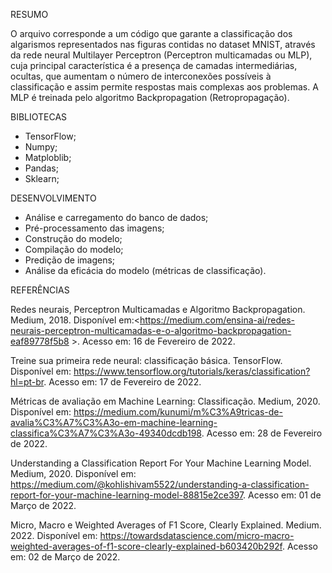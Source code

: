 RESUMO

O arquivo corresponde a um código que garante a classificação dos algarismos representados nas figuras contidas no dataset MNIST, através da rede neural Multilayer Perceptron (Perceptron multicamadas ou MLP), cuja principal característica é a presença de camadas intermediárias, ocultas, que aumentam o número de interconexões possíveis à classificação e assim permite respostas mais complexas aos problemas. A MLP é treinada pelo algoritmo Backpropagation (Retropropagação). 

BIBLIOTECAS

- TensorFlow;
- Numpy;
- Matploblib;
- Pandas;
- Sklearn;

DESENVOLVIMENTO

- Análise e carregamento do banco de dados;
- Pré-processamento das imagens;
- Construção do modelo;
- Compilação do modelo;
- Predição de imagens;
- Análise da eficácia do modelo (métricas de classificação).

REFERÊNCIAS

Redes neurais, Perceptron Multicamadas e Algoritmo Backpropagation. Medium, 2018. Disponível em:<https://medium.com/ensina-ai/redes-neurais-perceptron-multicamadas-e-o-algoritmo-backpropagation-eaf89778f5b8 >. Acesso em: 16 de Fevereiro de 2022.

Treine sua primeira rede neural: classificação básica. TensorFlow. Disponível em: <https://www.tensorflow.org/tutorials/keras/classification?hl=pt-br>. Acesso em: 17 de Fevereiro de 2022.

Métricas de avaliação em Machine Learning: Classificação. Medium, 2020. Disponível em: <https://medium.com/kunumi/m%C3%A9tricas-de-avalia%C3%A7%C3%A3o-em-machine-learning-classifica%C3%A7%C3%A3o-49340dcdb198>. Acesso em: 28 de Fevereiro de 2022.

Understanding a Classification Report For Your Machine Learning Model. Medium, 2020. Disponível em: <https://medium.com/@kohlishivam5522/understanding-a-classification-report-for-your-machine-learning-model-88815e2ce397>. Acesso em: 01 de Março de 2022.

Micro, Macro e Weighted Averages of F1 Score, Clearly Explained. Medium. 2022. Disponível em: <https://towardsdatascience.com/micro-macro-weighted-averages-of-f1-score-clearly-explained-b603420b292f>. Acesso em: 02 de Março de 2022.